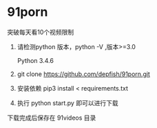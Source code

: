 # 91porn
突破每天看10个视频限制

1. 请检测python 版本，python -V ,版本>=3.0

     Python 3.4.6

2. git clone https://github.com/depfish/91porn.git

3. 安装依赖
   pip3 install < requirements.txt

4. 执行 python start.py 即可以进行下载

下载完成后保存在 91videos 目录
